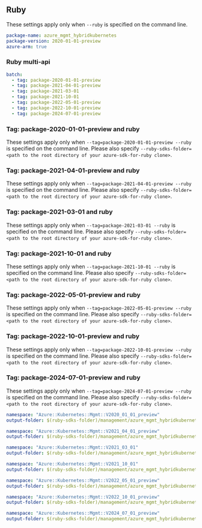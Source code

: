 
## Ruby

These settings apply only when `--ruby` is specified on the command line.

```yaml
package-name: azure_mgmt_hybridkubernetes
package-version: 2020-01-01-preview
azure-arm: true
```

### Ruby multi-api

``` yaml $(ruby) && $(multiapi)
batch:
  - tag: package-2020-01-01-preview
  - tag: package-2021-04-01-preview
  - tag: package-2021-03-01
  - tag: package-2021-10-01
  - tag: package-2022-05-01-preview
  - tag: package-2022-10-01-preview
  - tag: package-2024-07-01-preview
```

### Tag: package-2020-01-01-preview and ruby

These settings apply only when `--tag=package-2020-01-01-preview --ruby` is specified on the command line.
Please also specify `--ruby-sdks-folder=<path to the root directory of your azure-sdk-for-ruby clone>`.

### Tag: package-2021-04-01-preview and ruby

These settings apply only when `--tag=package-2021-04-01-preview --ruby` is specified on the command line.
Please also specify `--ruby-sdks-folder=<path to the root directory of your azure-sdk-for-ruby clone>`.

### Tag: package-2021-03-01 and ruby

These settings apply only when `--tag=package-2021-03-01 --ruby` is specified on the command line.
Please also specify `--ruby-sdks-folder=<path to the root directory of your azure-sdk-for-ruby clone>`.

### Tag: package-2021-10-01 and ruby

These settings apply only when `--tag=package-2021-10-01 --ruby` is specified on the command line.
Please also specify `--ruby-sdks-folder=<path to the root directory of your azure-sdk-for-ruby clone>`.

### Tag: package-2022-05-01-preview and ruby

These settings apply only when `--tag=package-2022-05-01-preview --ruby` is specified on the command line.
Please also specify `--ruby-sdks-folder=<path to the root directory of your azure-sdk-for-ruby clone>`.

### Tag: package-2022-10-01-preview and ruby

These settings apply only when `--tag=package-2022-10-01-preview --ruby` is specified on the command line.
Please also specify `--ruby-sdks-folder=<path to the root directory of your azure-sdk-for-ruby clone>`.

### Tag: package-2024-07-01-preview and ruby

These settings apply only when `--tag=package-2024-07-01-preview --ruby` is specified on the command line.
Please also specify `--ruby-sdks-folder=<path to the root directory of your azure-sdk-for-ruby clone>`.

```yaml $(tag) == 'package-2020-01-01-preview' && $(ruby)
namespace: "Azure::Kubernetes::Mgmt::V2020_01_01_preview"
output-folder: $(ruby-sdks-folder)/management/azure_mgmt_hybridkubernetes/lib
```
```yaml $(tag) == 'package-2021-04-01-preview' && $(ruby)
namespace: "Azure::Kubernetes::Mgmt::V2021_04_01_preview"
output-folder: $(ruby-sdks-folder)/management/azure_mgmt_hybridkubernetes/lib
```
```yaml $(tag) == 'package-2021-03-01' && $(ruby)
namespace: "Azure::Kubernetes::Mgmt::V2021_03_01"
output-folder: $(ruby-sdks-folder)/management/azure_mgmt_hybridkubernetes/lib
```
```yaml $(tag) == 'package-2021-10-01' && $(ruby)
namespace: "Azure::Kubernetes::Mgmt::V2021_10_01"
output-folder: $(ruby-sdks-folder)/management/azure_mgmt_hybridkubernetes/lib
```
```yaml $(tag) == 'package-2022-05-01-preview' && $(ruby)
namespace: "Azure::Kubernetes::Mgmt::V2022_05_01_preview"
output-folder: $(ruby-sdks-folder)/management/azure_mgmt_hybridkubernetes/lib
```
```yaml $(tag) == 'package-2022-10-01-preview' && $(ruby)
namespace: "Azure::Kubernetes::Mgmt::V2022_10_01_preview"
output-folder: $(ruby-sdks-folder)/management/azure_mgmt_hybridkubernetes/lib
```
```yaml $(tag) == 'package-2024-07-01-preview' && $(ruby)
namespace: "Azure::Kubernetes::Mgmt::V2024_07_01_preview"
output-folder: $(ruby-sdks-folder)/management/azure_mgmt_hybridkubernetes/lib
```